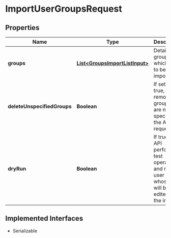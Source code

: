 

# ImportUserGroupsRequest


## Properties

| Name | Type | Description | Notes |
|------------ | ------------- | ------------- | -------------|
|**groups** | [**List&lt;GroupsImportListInput&gt;**](GroupsImportListInput.md) | Details of groups which are to be imported |  [optional] |
|**deleteUnspecifiedGroups** | **Boolean** | If set to true, removes groups that are not specified in the API request. |  [optional] |
|**dryRun** | **Boolean** | If true, the API performs a test operation and returns user IDs whose data will be edited after the import. |  [optional] |


## Implemented Interfaces

* Serializable


